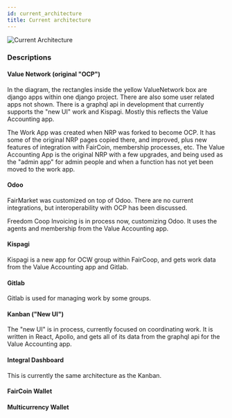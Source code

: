 ```yaml
---
id: current_architecture
title: Current architecture
---
```


![Current Architecture]( https://github.com/opencooperativeecosystem/website/blob/master/Applications/ocp-state.png )

### Descriptions

#### Value Network \(original "OCP"\)

In the diagram, the rectangles inside the yellow ValueNetwork box are django apps within one django project.  There are also some user related apps not shown. There is a graphql api in development that currently supports the "new UI" work and Kispagi.  Mostly this reflects the Value Accounting app.

The Work App was created when NRP was forked to become OCP.  It has some of the original NRP pages copied there, and improved, plus new features of integration with FairCoin, membership processes, etc.  The Value Accounting App is the original NRP with a few upgrades, and being used as the "admin app" for admin people and when a function has not yet been moved to the work app.

#### Odoo

FairMarket was customized on top of Odoo.  There are no current integrations, but interoperability with OCP has been discussed.

Freedom Coop Invoicing is in process now, customizing Odoo.  It uses the agents and membership from the Value Accounting app.

#### Kispagi

Kispagi is a new app for OCW group within FairCoop, and gets work data from the Value Accounting app and Gitlab.

#### Gitlab

Gitlab is used for managing work by some groups.

#### Kanban \("New UI"\)

The "new UI" is in process, currently focused on coordinating work.  It is written in React, Apollo, and gets all of its data from the graphql api for the Value Accounting app.

#### Integral Dashboard

This is currently the same architecture as the Kanban.

#### FairCoin Wallet

#### Multicurrency Wallet
